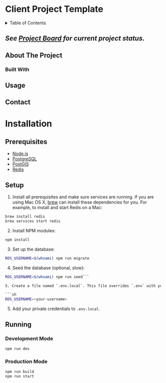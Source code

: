 <!-- Add badges here -->
# Client Project Template

<!-- TABLE OF CONTENTS -->
<details>
  <summary>Table of Contents</summary>
  <ol>
    <li>
      <a href="#about-the-project">About The Project</a>
      <ul>
        <li><a href="#built-with">Built With</a></li>
      </ul>
    </li>
    <li>
      <a href="./GETTING_STARTED.md">Getting Started</a>
    </li>
    <li><a href="#usage">Usage</a></li>
    <li><a href="#contact">Contact</a></li>
  </ol>
</details>

## *See [Project Board](https://trello.com/b/K4bikU5V/sprint-board) for current project status.*

## About The Project


### Built With

## Usage


## Contact

# Installation

## Prerequisites

- [Node.js](nodejs.org)
- [PostgreSQL](postgresql.org)
- [PostGIS](postgis.net)
- [Redis](redis.io)

## Setup

1. Install all prerequisites and make sure services are running. If you are using Mac OS X, [brew](https://brew.sh/) can install these dependencies for you. For example, to install and start Redis on a Mac:

```sh
brew install redis
brew services start redis
```

2. Install NPM modules:
```sh
npm install
```

3. Set up the database:

```sh
RDS_USERNAME=$(whoami) npm run migrate
```

4. Seed the database (optional, slow):

```sh
RDS_USERNAME=$(whoami) npm run seed```

5. Create a file named `.env.local`. This file overrides `.env` with your private data. Inside it, put:

```sh
RDS_USERNAME=<your-username>
```

5. Add your private credentials to `.env.local`.

## Running

### Development Mode

```sh
npm run dev
```

### Production Mode
```sh
npm run build
npm run start
```
